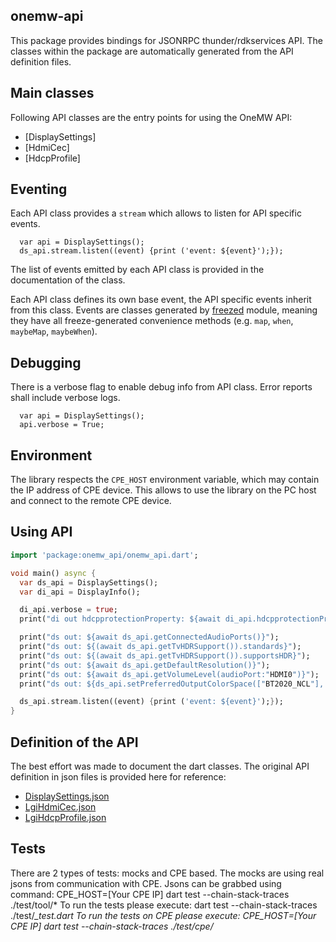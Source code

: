 ## onemw-api
This package provides bindings for JSONRPC thunder/rdkservices API. The classes within the package are automatically generated
from the API definition files.

## Main classes
Following API classes are the entry points for using the OneMW API:
- [DisplaySettings]
- [HdmiCec]
- [HdcpProfile]

## Eventing
Each API class provides a `stream` which allows to listen for API specific events.
```
  var api = DisplaySettings();
  ds_api.stream.listen((event) {print ('event: ${event}');});
```

The list of events emitted by each API class is provided in the documentation of the class.

Each API class defines its own base event, the API specific events inherit from this class. Events are classes generated
by [freezed](https://pub.dev/packages/freezed) module, meaning they have all freeze-generated convenience methods (e.g. `map`, `when`, `maybeMap`, `maybeWhen`).


## Debugging
There is a verbose flag to enable debug info from API class. Error reports shall include verbose logs.
```
  var api = DisplaySettings();
  api.verbose = True;
```

## Environment
The library respects the `CPE_HOST` environment variable, which may contain the IP address of CPE device. This allows to
use the library on the PC host and connect to the remote CPE device.


## Using API
```dart
import 'package:onemw_api/onemw_api.dart';

void main() async {
  var ds_api = DisplaySettings();
  var di_api = DisplayInfo();

  di_api.verbose = true;
  print("di out hdcpprotectionProperty: ${await di_api.hdcpprotectionProperty()}");

  print("ds out: ${await ds_api.getConnectedAudioPorts()}");
  print("ds out: ${(await ds_api.getTvHDRSupport()).standards}");
  print("ds out: ${(await ds_api.getTvHDRSupport()).supportsHDR}");
  print("ds out: ${await ds_api.getDefaultResolution()}");
  print("ds out: ${await ds_api.getVolumeLevel(audioPort:"HDMI0")}");
  print("ds out: ${ds_api.setPreferredOutputColorSpace(["BT2020_NCL"], videoDisplay:"HDMI0")}");

  ds_api.stream.listen((event) {print ('event: ${event}');});
}
```

## Definition of the API
The best effort was made to document the dart classes. The original API definition in json files is provided here for reference:
 * [DisplaySettings.json](https://github.com/LibertyGlobal/rdkservices/blob/lgi-main-20220329/LgiDisplaySettings/LgiDisplaySettings.json)
 * [LgiHdmiCec.json](https://github.com/LibertyGlobal/rdkservices/blob/lgi-main-20220329/LgiHdmiCec/LgiHdmiCec.json)
 * [LgiHdcpProfile.json](https://github.com/LibertyGlobal/rdkservices/blob/lgi-main-20220329/LgiHdcpProfile/LgiHdcpProfile.json)

## Tests
There are 2 types of tests: mocks and CPE based.
The mocks are using real jsons from communication with CPE.
Jsons can be grabbed using command:
CPE_HOST=[Your CPE IP] dart test --chain-stack-traces ./test/tool/*
To run the tests please execute:
dart test --chain-stack-traces ./test/*_test.dart
To run the tests on CPE please execute:
CPE_HOST=[Your CPE IP] dart test --chain-stack-traces ./test/cpe/*

